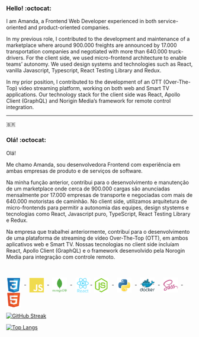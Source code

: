 ### Hello! :octocat:

I am Amanda, a Frontend Web Developer experienced in both service-oriented and product-oriented companies.

In my previous role, I contributed to the development and maintenance of a marketplace where around 900.000 freights are announced by 17.000 transportation companies and negotiated with more than 640.000 truck-drivers. For the client side, we used micro-frontend architecture to enable teams’ autonomy. We used design systems and technologies such as React, vanilla Javascript, Typescript, React Testing Library and Redux.

In my prior position, I contributed to the development of an OTT (Over-The-Top) video streaming platform, working on both web and Smart TV applications. Our technology stack for the client side was React, Apollo Client (GraphQL) and Norigin Media’s framework for remote control integration.


----
:brazil: 

### Olá! :octocat:

Olá!

Me chamo Amanda, sou desenvolvedora Frontend com experiência em ambas empresas de produto e de serviços de software.

Na minha função anterior, contribui para o desenvolvimento e manutenção de um marketplace onde cerca de 900.000 cargas são anunciadas mensalmente por 17.000 empresas de transporte e negociadas com mais de 640.000 motoristas de caminhão. No client side, utilizamos arquitetura de micro-frontends para permitir a autonomia das equipes, design stystems e tecnologias como React, Javascript puro, TypeScript, React Testing Library e Redux.

Na empresa que trabalhei anteriormente, contribuí para o desenvolvimento de uma plataforma de streaming de vídeo Over-The-Top (OTT), em ambos aplicativos web e Smart TV. Nossas tecnologias no client side incluíam React, Apollo Client (GraphQL) e o framework desenvolvido pela Norogin Media para integração com controle remoto. 


<br>

<div style="display: inline-block"><br>
  <img align="center" alt="CSS" height="40" width="40" src="https://raw.githubusercontent.com/devicons/devicon/master/icons/css3/css3-original.svg">
  &nbsp;-&nbsp;
  <img align="center" alt="Js" height="40" width="40" src="https://raw.githubusercontent.com/devicons/devicon/master/icons/javascript/javascript-plain.svg">
    &nbsp;-&nbsp;
  <img align="center" alt="MongoDB" height="40" width="40" src="https://github.com/devicons/devicon/blob/master/icons/mongodb/mongodb-plain-wordmark.svg">
    &nbsp;-&nbsp;
  <img align="center" alt="React" height="40" width="40" src="https://github.com/devicons/devicon/blob/master/icons/react/react-original-wordmark.svg">-
  <img align="center" alt="Node" height="40" width="40" src="https://raw.githubusercontent.com/devicons/devicon/master/icons/nodejs/nodejs-original.svg">
    &nbsp;-&nbsp;
  <img align="center" alt="Python" height="40" width="40" src="https://raw.githubusercontent.com/devicons/devicon/master/icons/python/python-original.svg">
    &nbsp;-&nbsp;
  <img align="center" alt="Docker-compose" height="40" width="40" src="https://github.com/devicons/devicon/blob/master/icons/docker/docker-original-wordmark.svg">
    &nbsp;-&nbsp;
  <img align="center" alt="SASS" height="40" width="40" src="https://github.com/devicons/devicon/blob/master/icons/sass/sass-original.svg">
    &nbsp;-&nbsp;
  <img align="center" alt="HTML" height="40" width="40" src="https://raw.githubusercontent.com/devicons/devicon/master/icons/html5/html5-original.svg">
</div><br>

[![GitHub Streak](https://github-readme-streak-stats.herokuapp.com/?user=amandie-ct&theme=dark)](https://git.io/streak-stats)

[![Top Langs](https://github-readme-stats.vercel.app/api/top-langs/?username=amandie-ct&layout=compact&theme=vision-friendly-dark&langs_count=8)](https://github.com/anuraghazra/github-readme-stats)

<!-- <iframe width="600" height="600" src="https://ionicabizau.github.io/github-profile-languages/api.html?amandie-ct" frameborder="0"></iframe> -->
  
<!--
**amandie-ct/amandie-ct** is a ✨ _special_ ✨ repository because its `README.md` (this file) appears on your GitHub profile.

Here are some ideas to get you started:

I'm Amanda, a bachelor in Psychology with a MSc in Psychobiology :brain:, and I'm pursuing a 

- 🔭 I’m currently working on ...
- 🌱 I’m currently learning ...
- 👯 I’m looking to collaborate on ...
- 🤔 I’m looking for help with ...
- 💬 Ask me about ...
- 📫 How to reach me: ...
- 😄 Pronouns: ...
- ⚡ Fun fact: ...
-->
